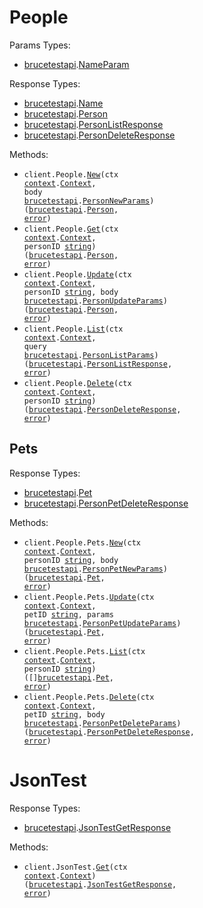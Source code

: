 # People

Params Types:

- <a href="https://pkg.go.dev/github.com/stainless-sdks/bruce-test-api-go">brucetestapi</a>.<a href="https://pkg.go.dev/github.com/stainless-sdks/bruce-test-api-go#NameParam">NameParam</a>

Response Types:

- <a href="https://pkg.go.dev/github.com/stainless-sdks/bruce-test-api-go">brucetestapi</a>.<a href="https://pkg.go.dev/github.com/stainless-sdks/bruce-test-api-go#Name">Name</a>
- <a href="https://pkg.go.dev/github.com/stainless-sdks/bruce-test-api-go">brucetestapi</a>.<a href="https://pkg.go.dev/github.com/stainless-sdks/bruce-test-api-go#Person">Person</a>
- <a href="https://pkg.go.dev/github.com/stainless-sdks/bruce-test-api-go">brucetestapi</a>.<a href="https://pkg.go.dev/github.com/stainless-sdks/bruce-test-api-go#PersonListResponse">PersonListResponse</a>
- <a href="https://pkg.go.dev/github.com/stainless-sdks/bruce-test-api-go">brucetestapi</a>.<a href="https://pkg.go.dev/github.com/stainless-sdks/bruce-test-api-go#PersonDeleteResponse">PersonDeleteResponse</a>

Methods:

- <code title="post /people">client.People.<a href="https://pkg.go.dev/github.com/stainless-sdks/bruce-test-api-go#PersonService.New">New</a>(ctx <a href="https://pkg.go.dev/context">context</a>.<a href="https://pkg.go.dev/context#Context">Context</a>, body <a href="https://pkg.go.dev/github.com/stainless-sdks/bruce-test-api-go">brucetestapi</a>.<a href="https://pkg.go.dev/github.com/stainless-sdks/bruce-test-api-go#PersonNewParams">PersonNewParams</a>) (<a href="https://pkg.go.dev/github.com/stainless-sdks/bruce-test-api-go">brucetestapi</a>.<a href="https://pkg.go.dev/github.com/stainless-sdks/bruce-test-api-go#Person">Person</a>, <a href="https://pkg.go.dev/builtin#error">error</a>)</code>
- <code title="get /people/{person_id}">client.People.<a href="https://pkg.go.dev/github.com/stainless-sdks/bruce-test-api-go#PersonService.Get">Get</a>(ctx <a href="https://pkg.go.dev/context">context</a>.<a href="https://pkg.go.dev/context#Context">Context</a>, personID <a href="https://pkg.go.dev/builtin#string">string</a>) (<a href="https://pkg.go.dev/github.com/stainless-sdks/bruce-test-api-go">brucetestapi</a>.<a href="https://pkg.go.dev/github.com/stainless-sdks/bruce-test-api-go#Person">Person</a>, <a href="https://pkg.go.dev/builtin#error">error</a>)</code>
- <code title="put /people/{person_id}">client.People.<a href="https://pkg.go.dev/github.com/stainless-sdks/bruce-test-api-go#PersonService.Update">Update</a>(ctx <a href="https://pkg.go.dev/context">context</a>.<a href="https://pkg.go.dev/context#Context">Context</a>, personID <a href="https://pkg.go.dev/builtin#string">string</a>, body <a href="https://pkg.go.dev/github.com/stainless-sdks/bruce-test-api-go">brucetestapi</a>.<a href="https://pkg.go.dev/github.com/stainless-sdks/bruce-test-api-go#PersonUpdateParams">PersonUpdateParams</a>) (<a href="https://pkg.go.dev/github.com/stainless-sdks/bruce-test-api-go">brucetestapi</a>.<a href="https://pkg.go.dev/github.com/stainless-sdks/bruce-test-api-go#Person">Person</a>, <a href="https://pkg.go.dev/builtin#error">error</a>)</code>
- <code title="get /people">client.People.<a href="https://pkg.go.dev/github.com/stainless-sdks/bruce-test-api-go#PersonService.List">List</a>(ctx <a href="https://pkg.go.dev/context">context</a>.<a href="https://pkg.go.dev/context#Context">Context</a>, query <a href="https://pkg.go.dev/github.com/stainless-sdks/bruce-test-api-go">brucetestapi</a>.<a href="https://pkg.go.dev/github.com/stainless-sdks/bruce-test-api-go#PersonListParams">PersonListParams</a>) (<a href="https://pkg.go.dev/github.com/stainless-sdks/bruce-test-api-go">brucetestapi</a>.<a href="https://pkg.go.dev/github.com/stainless-sdks/bruce-test-api-go#PersonListResponse">PersonListResponse</a>, <a href="https://pkg.go.dev/builtin#error">error</a>)</code>
- <code title="delete /people/{person_id}">client.People.<a href="https://pkg.go.dev/github.com/stainless-sdks/bruce-test-api-go#PersonService.Delete">Delete</a>(ctx <a href="https://pkg.go.dev/context">context</a>.<a href="https://pkg.go.dev/context#Context">Context</a>, personID <a href="https://pkg.go.dev/builtin#string">string</a>) (<a href="https://pkg.go.dev/github.com/stainless-sdks/bruce-test-api-go">brucetestapi</a>.<a href="https://pkg.go.dev/github.com/stainless-sdks/bruce-test-api-go#PersonDeleteResponse">PersonDeleteResponse</a>, <a href="https://pkg.go.dev/builtin#error">error</a>)</code>

## Pets

Response Types:

- <a href="https://pkg.go.dev/github.com/stainless-sdks/bruce-test-api-go">brucetestapi</a>.<a href="https://pkg.go.dev/github.com/stainless-sdks/bruce-test-api-go#Pet">Pet</a>
- <a href="https://pkg.go.dev/github.com/stainless-sdks/bruce-test-api-go">brucetestapi</a>.<a href="https://pkg.go.dev/github.com/stainless-sdks/bruce-test-api-go#PersonPetDeleteResponse">PersonPetDeleteResponse</a>

Methods:

- <code title="post /people/{person_id}/pets">client.People.Pets.<a href="https://pkg.go.dev/github.com/stainless-sdks/bruce-test-api-go#PersonPetService.New">New</a>(ctx <a href="https://pkg.go.dev/context">context</a>.<a href="https://pkg.go.dev/context#Context">Context</a>, personID <a href="https://pkg.go.dev/builtin#string">string</a>, body <a href="https://pkg.go.dev/github.com/stainless-sdks/bruce-test-api-go">brucetestapi</a>.<a href="https://pkg.go.dev/github.com/stainless-sdks/bruce-test-api-go#PersonPetNewParams">PersonPetNewParams</a>) (<a href="https://pkg.go.dev/github.com/stainless-sdks/bruce-test-api-go">brucetestapi</a>.<a href="https://pkg.go.dev/github.com/stainless-sdks/bruce-test-api-go#Pet">Pet</a>, <a href="https://pkg.go.dev/builtin#error">error</a>)</code>
- <code title="put /people/{person_id}/pets/{pet_id}">client.People.Pets.<a href="https://pkg.go.dev/github.com/stainless-sdks/bruce-test-api-go#PersonPetService.Update">Update</a>(ctx <a href="https://pkg.go.dev/context">context</a>.<a href="https://pkg.go.dev/context#Context">Context</a>, petID <a href="https://pkg.go.dev/builtin#string">string</a>, params <a href="https://pkg.go.dev/github.com/stainless-sdks/bruce-test-api-go">brucetestapi</a>.<a href="https://pkg.go.dev/github.com/stainless-sdks/bruce-test-api-go#PersonPetUpdateParams">PersonPetUpdateParams</a>) (<a href="https://pkg.go.dev/github.com/stainless-sdks/bruce-test-api-go">brucetestapi</a>.<a href="https://pkg.go.dev/github.com/stainless-sdks/bruce-test-api-go#Pet">Pet</a>, <a href="https://pkg.go.dev/builtin#error">error</a>)</code>
- <code title="get /people/{person_id}/pets">client.People.Pets.<a href="https://pkg.go.dev/github.com/stainless-sdks/bruce-test-api-go#PersonPetService.List">List</a>(ctx <a href="https://pkg.go.dev/context">context</a>.<a href="https://pkg.go.dev/context#Context">Context</a>, personID <a href="https://pkg.go.dev/builtin#string">string</a>) ([]<a href="https://pkg.go.dev/github.com/stainless-sdks/bruce-test-api-go">brucetestapi</a>.<a href="https://pkg.go.dev/github.com/stainless-sdks/bruce-test-api-go#Pet">Pet</a>, <a href="https://pkg.go.dev/builtin#error">error</a>)</code>
- <code title="delete /people/{person_id}/pets/{pet_id}">client.People.Pets.<a href="https://pkg.go.dev/github.com/stainless-sdks/bruce-test-api-go#PersonPetService.Delete">Delete</a>(ctx <a href="https://pkg.go.dev/context">context</a>.<a href="https://pkg.go.dev/context#Context">Context</a>, petID <a href="https://pkg.go.dev/builtin#string">string</a>, body <a href="https://pkg.go.dev/github.com/stainless-sdks/bruce-test-api-go">brucetestapi</a>.<a href="https://pkg.go.dev/github.com/stainless-sdks/bruce-test-api-go#PersonPetDeleteParams">PersonPetDeleteParams</a>) (<a href="https://pkg.go.dev/github.com/stainless-sdks/bruce-test-api-go">brucetestapi</a>.<a href="https://pkg.go.dev/github.com/stainless-sdks/bruce-test-api-go#PersonPetDeleteResponse">PersonPetDeleteResponse</a>, <a href="https://pkg.go.dev/builtin#error">error</a>)</code>

# JsonTest

Response Types:

- <a href="https://pkg.go.dev/github.com/stainless-sdks/bruce-test-api-go">brucetestapi</a>.<a href="https://pkg.go.dev/github.com/stainless-sdks/bruce-test-api-go#JsonTestGetResponse">JsonTestGetResponse</a>

Methods:

- <code title="get /json-test">client.JsonTest.<a href="https://pkg.go.dev/github.com/stainless-sdks/bruce-test-api-go#JsonTestService.Get">Get</a>(ctx <a href="https://pkg.go.dev/context">context</a>.<a href="https://pkg.go.dev/context#Context">Context</a>) (<a href="https://pkg.go.dev/github.com/stainless-sdks/bruce-test-api-go">brucetestapi</a>.<a href="https://pkg.go.dev/github.com/stainless-sdks/bruce-test-api-go#JsonTestGetResponse">JsonTestGetResponse</a>, <a href="https://pkg.go.dev/builtin#error">error</a>)</code>
